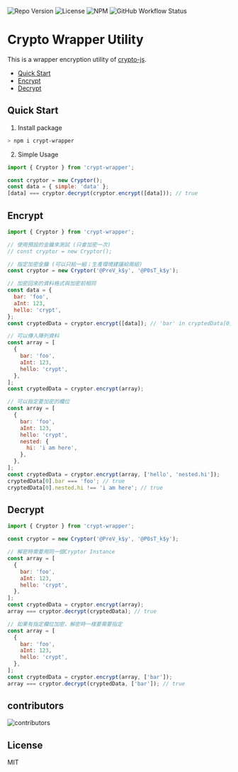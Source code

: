 ![Repo Version](https://img.shields.io/github/package-json/v/saivirtue/crypt-wrapper)
![License](https://img.shields.io/github/license/saivirtue/crypt-wrapper)
![NPM](https://img.shields.io/npm/v/crypt-wrapper)
![GitHub Workflow Status](https://img.shields.io/github/actions/workflow/status/saivirtue/crypt-wrapper/node.js.yml)

# Crypto Wrapper Utility

This is a wrapper encryption utility of [crypto-js](https://www.npmjs.com/package/crypto-js).

- [Quick Start](#quick-start)
- [Encrypt](#encrypt)
- [Decrypt](#decrypt)

## Quick Start

1. Install package

```bash
> npm i crypt-wrapper
```

2. Simple Usage

```js
import { Cryptor } from 'crypt-wrapper';

const cryptor = new Cryptor();
const data = { simple: 'data' };
[data] === cryptor.decrypt(cryptor.encrypt([data])); // true
```

## Encrypt

```js
import { Cryptor } from 'crypt-wrapper';

// 使用預設的金鑰來測試 (只會加密一次)
// const cryptor = new Cryptor();

// 指定加密金鑰 (可以只給一組；生產環境建議給兩組)
const cryptor = new Cryptor('@PreV_k$y', '@P0sT_k$y');

// 加密回來的資料格式與加密前相同
const data = {
  bar: 'foo',
  aInt: 123,
  hello: 'crypt',
};
const cryptedData = cryptor.encrypt([data]); // 'bar' in cryptedData[0]

// 可以傳入陣列資料
const array = [
  {
    bar: 'foo',
    aInt: 123,
    hello: 'crypt',
  },
];
const cryptedData = cryptor.encrypt(array);

// 可以指定要加密的欄位
const array = [
  {
    bar: 'foo',
    aInt: 123,
    hello: 'crypt',
    nested: {
      hi: 'i am here',
    },
  },
];
const cryptedData = cryptor.encrypt(array, ['hello', 'nested.hi']);
cryptedData[0].bar === 'foo'; // true
cryptedData[0].nested.hi !== 'i am here'; // true
```

## Decrypt

```js
import { Cryptor } from 'crypt-wrapper';

const cryptor = new Cryptor('@PreV_k$y', '@P0sT_k$y');

// 解密時需要用同一個Cryptor Instance
const array = [
  {
    bar: 'foo',
    aInt: 123,
    hello: 'crypt',
  },
];
const cryptedData = cryptor.encrypt(array);
array === cryptor.decrypt(cryptedData); // true

// 如果有指定欄位加密，解密時一樣要需要指定
const array = [
  {
    bar: 'foo',
    aInt: 123,
    hello: 'crypt',
  },
];
const cryptedData = cryptor.encrypt(array, ['bar']);
array === cryptor.decrypt(cryptedData, ['bar']); // true
```

## contributors

![contributors](https://contrib.rocks/image?repo=saivirtue/crypt-wrapper)

## License

MIT

